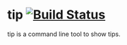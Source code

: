 # tip [![Build Status](https://travis-ci.org/garaemon/tip.svg?branch=ci)](https://travis-ci.org/garaemon/tip)

tip is a command line tool to show tips.
